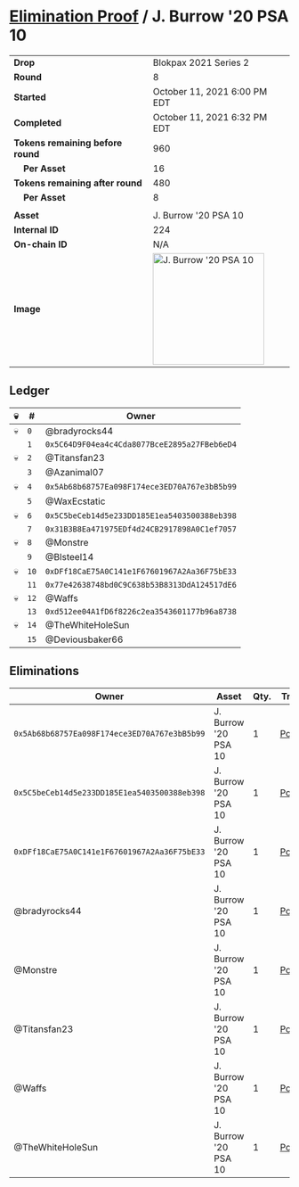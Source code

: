 # [Elimination Proof](./readme.md) / J. Burrow &#039;20 PSA 10

|||
|---|---|
| **Drop** | Blokpax 2021 Series 2 |
| **Round** | 8 |
| **Started** | October 11, 2021 6:00 PM EDT |
| **Completed** | October 11, 2021 6:32 PM EDT |
| **Tokens remaining before round** | 960 |
| **&nbsp;&nbsp;&nbsp;&nbsp;Per Asset** | 16 |
| **Tokens remaining after round** | 480 |
| **&nbsp;&nbsp;&nbsp;&nbsp;Per Asset** | 8 |
| | |
| **Asset** | J. Burrow &#039;20 PSA 10 |
| **Internal ID** | 224 |
| **On-chain ID** | N/A |
| **Image** | <img src="https://tcdn.blokpax.com/9484ebfa-635b-456e-a3c0-4ec2fefbd9f1/14fd280b07e611e779086930c4804d7be1b18e34c08b95550e5425e23b55c15c.jpg" height="200" alt="J. Burrow &#039;20 PSA 10" /> |

## Ledger

| 💀 | # | Owner |
| --- | --- | --- |
| 💀 | `0` | @bradyrocks44 |
|  | `1` | `0x5C64D9F04ea4c4Cda8077BceE2895a27FBeb6eD4` |
| 💀 | `2` | @Titansfan23 |
|  | `3` | @Azanimal07 |
| 💀 | `4` | `0x5Ab68b68757Ea098F174ece3ED70A767e3bB5b99` |
|  | `5` | @WaxEcstatic |
| 💀 | `6` | `0x5C5beCeb14d5e233DD185E1ea5403500388eb398` |
|  | `7` | `0x31B3B8Ea471975EDf4d24CB2917898A0C1ef7057` |
| 💀 | `8` | @Monstre |
|  | `9` | @Blsteel14 |
| 💀 | `10` | `0xDFf18CaE75A0C141e1F67601967A2Aa36F75bE33` |
|  | `11` | `0x77e42638748bd0C9C638b53B8313DdA124517dE6` |
| 💀 | `12` | @Waffs |
|  | `13` | `0xd512ee04A1fD6f8226c2ea3543601177b96a8738` |
| 💀 | `14` | @TheWhiteHoleSun |
|  | `15` | @Deviousbaker66 |


## Eliminations

| Owner | Asset | Qty. | Transaction |
| --- | --- | --- | --- |
| `0x5Ab68b68757Ea098F174ece3ED70A767e3bB5b99` | J. Burrow '20 PSA 10 | 1 | [Polygonscan](https://polygonscan.com/tx/0xaf94b0f9b8b33e05b0172cd9ba21eb11e8e9715d325ed9fdee40363073888242) |
| `0x5C5beCeb14d5e233DD185E1ea5403500388eb398` | J. Burrow '20 PSA 10 | 1 | [Polygonscan](https://polygonscan.com/tx/0x9b344dc9e9247bd5a463fffa7f6099c9353a842f6f916e116a92375bca1a51f9) |
| `0xDFf18CaE75A0C141e1F67601967A2Aa36F75bE33` | J. Burrow '20 PSA 10 | 1 | [Polygonscan](https://polygonscan.com/tx/0x2e2e54f39e31a2184d55f1161968282aae7bfaacc33b188054b8750c3e82630c) |
| @bradyrocks44 | J. Burrow '20 PSA 10 | 1 | [Polygonscan](https://polygonscan.com/tx/0x47411a49e3074d2c9b80c35fa22040dcf00303b71df70b03db23e2dbc99efd90) |
| @Monstre | J. Burrow '20 PSA 10 | 1 | [Polygonscan](https://polygonscan.com/tx/0xa9a7364eba6b027b10290bdfb8bf84b9b83d6a3fd287a1707ce4a4e093fc2f43) |
| @Titansfan23 | J. Burrow '20 PSA 10 | 1 | [Polygonscan](https://polygonscan.com/tx/0xe394b8993c7bf21ae4b1732829cf1fff8059a4852fe3291831f80b8f226cb2ae) |
| @Waffs | J. Burrow '20 PSA 10 | 1 | [Polygonscan](https://polygonscan.com/tx/0xc2cd01286bc40206a4aff21b75651a3ec86acbd80b02da3fdaa1f1e655b9068a) |
| @TheWhiteHoleSun | J. Burrow '20 PSA 10 | 1 | [Polygonscan](https://polygonscan.com/tx/0xab5664587655fcb50bda8fa374f279e24ec3d21715b76bddcda810212f09c68a) |
